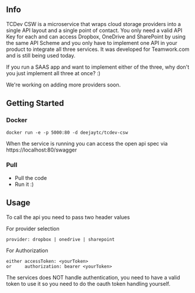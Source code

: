 ## Info
TCDev CSW is a microservice that wraps cloud storage providers into a single API layout and a single point of contact. 
You only need a valid API Key for each and can access Dropbox, OneDrive and SharePoint by using the same API Scheme and you only
have to implement one API in your product to integrate all three services. It was developed for Teamwork.com and is still being used today.

If you run a SAAS app and want to implement either of the three, why don't you just implement all three at once? :)

We're working on adding more providers soon. 


## Getting Started

### Docker
```
docker run -e -p 5000:80 -d deejaytc/tcdev-csw
```

When the service is running you can access the open api spec via https://localhost:80/swagger

### Pull
* Pull the code
* Run it :)

## Usage

To call the api you need to pass two header values

For provider selection
```
provider: dropbox | onedrive | sharepoint
```

For Authorization
```
either accessToken: <yourToken>
or     authorization: bearer <yourToken>
```

The services does NOT handle authentication, you need to have a valid token to use it so you need to do the oauth token handling
yourself. 
